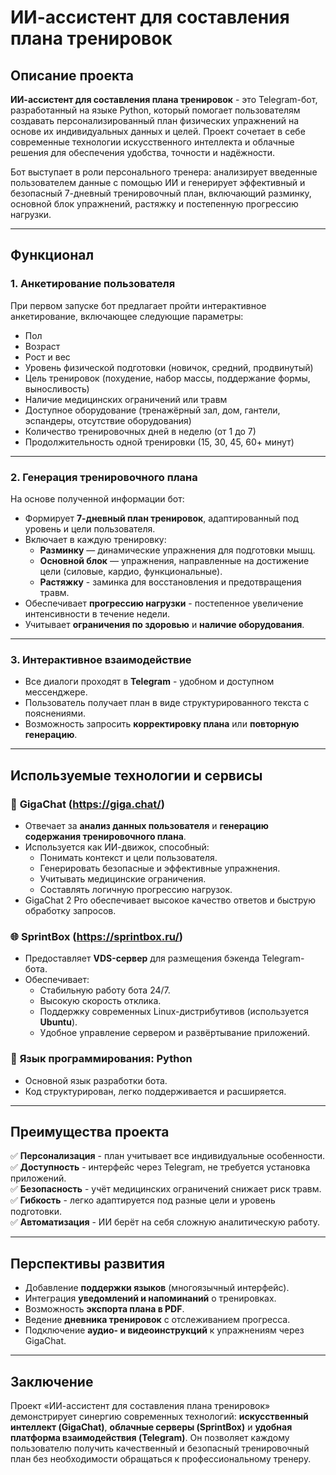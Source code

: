 # ИИ-ассистент для составления плана тренировок

## Описание проекта

**ИИ-ассистент для составления плана тренировок** - это Telegram-бот, разработанный на языке Python, который помогает пользователям создавать персонализированный план физических упражнений на основе их индивидуальных данных и целей. Проект сочетает в себе современные технологии искусственного интеллекта и облачные решения для обеспечения удобства, точности и надёжности.

Бот выступает в роли персонального тренера: анализирует введенные пользователем данные с помощью ИИ и генерирует эффективный и безопасный 7-дневный тренировочный план, включающий разминку, основной блок упражнений, растяжку и постепенную прогрессию нагрузки.

---

## Функционал

### 1. **Анкетирование пользователя**
При первом запуске бот предлагает пройти интерактивное анкетирование, включающее следующие параметры:
- Пол
- Возраст
- Рост и вес
- Уровень физической подготовки (новичок, средний, продвинутый)
- Цель тренировок (похудение, набор массы, поддержание формы, выносливость)
- Наличие медицинских ограничений или травм
- Доступное оборудование (тренажёрный зал, дом, гантели, эспандеры, отсутствие оборудования)
- Количество тренировочных дней в неделю (от 1 до 7)
- Продолжительность одной тренировки (15, 30, 45, 60+ минут)

---

### 2. **Генерация тренировочного плана**
На основе полученной информации бот:
- Формирует **7-дневный план тренировок**, адаптированный под уровень и цели пользователя.
- Включает в каждую тренировку:
  - **Разминку** — динамические упражнения для подготовки мышц.
  - **Основной блок** — упражнения, направленные на достижение цели (силовые, кардио, функциональные).
  - **Растяжку** - заминка для восстановления и предотвращения травм.
- Обеспечивает **прогрессию нагрузки** - постепенное увеличение интенсивности в течение недели.
- Учитывает **ограничения по здоровью** и **наличие оборудования**.

---

### 3. **Интерактивное взаимодействие**
- Все диалоги проходят в **Telegram** - удобном и доступном мессенджере.
- Пользователь получает план в виде структурированного текста с пояснениями.
- Возможность запросить **корректировку плана** или **повторную генерацию**.

---

## Используемые технологии и сервисы

### 🤖 **GigaChat (https://giga.chat/)**
- Отвечает за **анализ данных пользователя** и **генерацию содержания тренировочного плана**.
- Используется как ИИ-движок, способный:
  - Понимать контекст и цели пользователя.
  - Генерировать безопасные и эффективные упражнения.
  - Учитывать медицинские ограничения.
  - Составлять логичную прогрессию нагрузок.
- GigaChat 2 Pro обеспечивает высокое качество ответов и быструю обработку запросов.

### 🌐 **SprintBox (https://sprintbox.ru/)**
- Предоставляет **VDS-сервер** для размещения бэкенда Telegram-бота.
- Обеспечивает:
  - Стабильную работу бота 24/7.
  - Высокую скорость отклика.
  - Поддержку современных Linux-дистрибутивов (используется **Ubuntu**).
  - Удобное управление сервером и развёртывание приложений.

### 🐍 **Язык программирования: Python**
- Основной язык разработки бота.
- Код структурирован, легко поддерживается и расширяется.

---

## Преимущества проекта

✅ **Персонализация** - план учитывает все индивидуальные особенности.  
✅ **Доступность** - интерфейс через Telegram, не требуется установка приложений.  
✅ **Безопасность** - учёт медицинских ограничений снижает риск травм.  
✅ **Гибкость** - легко адаптируется под разные цели и уровень подготовки.  
✅ **Автоматизация** - ИИ берёт на себя сложную аналитическую работу.  

---

## Перспективы развития

- Добавление **поддержки языков** (многоязычный интерфейс).
- Интеграция **уведомлений и напоминаний** о тренировках.
- Возможность **экспорта плана в PDF**.
- Ведение **дневника тренировок** с отслеживанием прогресса.
- Подключение **аудио- и видеоинструкций** к упражнениям через GigaChat.

---

## Заключение

Проект «ИИ-ассистент для составления плана тренировок» демонстрирует синергию современных технологий: **искусственный интеллект (GigaChat)**, **облачные серверы (SprintBox)** и **удобная платформа взаимодействия (Telegram)**. Он позволяет каждому пользователю получить качественный и безопасный тренировочный план без необходимости обращаться к профессиональному тренеру.
